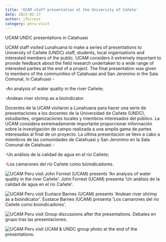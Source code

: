 ```yaml
---
title: 'UCAM staff presentation at the University of Cañete'
date: 2023-02-27
author: jforrest
category: peru-visit
---
```



UCAM UNDC presentations in Catahuasi

UCAM staff visited Lunahuana to make a series of presentations to University of Cañete (UNDC) staff, students, local organisations and interested members of the public. 
UCAM considers it extremely important to provide feedback about the field research undertaken to a wide range of interested parties at the end of a project. 
The final presentation was given to members of the communities of Catahuasi and San Jeronimo in the Sala Comunal, in Catahuasi -

-An analysis of water quality in the river Cañete;

-Andean river shrimp as a bioindicator.


Docentes de la UCAM visitaron a Lunahuana para hacer una serie de presentaciones a los docentes de la Universidad de Cañete (UNDC), estudiantes, organizaciones locales y miembros interesados del público. 
La UCAM considera extremadamente importante proporcionar información sobre la investigación de campo realizada a una amplia gama de partes interesadas al final de un proyecto. 
La ultima presentacion se llevo a cabo a miembros de las comunidades de Catahuasi y San Jeronimo en la Sala Comunal de Catahuasi -

-Un análisis de la calidad de agua en el rio Cañete;

-Los camarones del rio Cañete como bioindicadores.


![UCAM Peru visit](/assets/posts/Catahuasi1.JPG)
John Forrest (UCAM) presents 'An analysis of water quality in the river Cañete'.
John Forrest (UCAM) presenta 'Un análisis de la calidad de agua en el rio Cañete'.


![UCAM Peru visit](/assets/posts/Catahuasi2.JPG)
Eustace Barnes (UCAM) presents 'Andean river shrimp as a bioindicator'.
Eustace Barnes (UCAM) presenta 'Los camarones del rio Cañete como bioindicadores'.


![UCAM Peru visit](/assets/posts/Catahuasi4.JPG)
Group discussions after the presentations.
Debates en grupo tras las presentaciones.


![UCAM Peru visit](/assets/posts/Catahuasi3.JPG)
UCAM & UNDC group photo at the end of the presentations.
